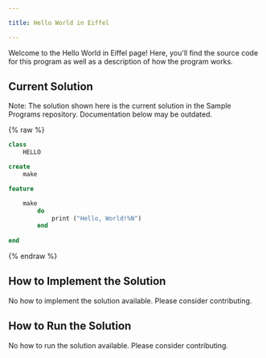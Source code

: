 ```yaml
---

title: Hello World in Eiffel

---
```


Welcome to the Hello World in Eiffel page! Here, you'll find the source code for this program as well as a description of how the program works.

## Current Solution

Note: The solution shown here is the current solution in the Sample Programs repository. Documentation below may be outdated.

{% raw %}

```Eiffel
class 
    HELLO

create
    make

feature

    make
        do 
            print ("Hello, World!%N") 
        end
        
end

```

{% endraw %}

## How to Implement the Solution

No how to implement the solution available. Please consider contributing.

## How to Run the Solution

No how to run the solution available. Please consider contributing.